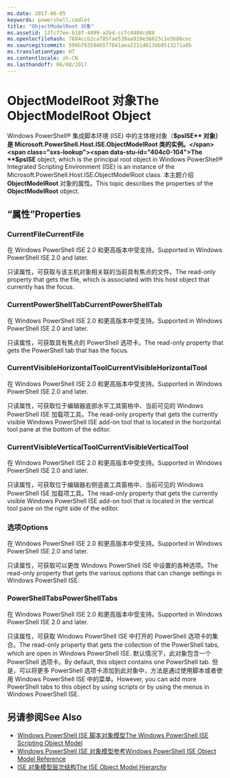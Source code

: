 ```yaml
---
ms.date: 2017-06-05
keywords: powershell,cmdlet
title: "ObjectModelRoot 对象"
ms.assetid: 13fcf7ee-b18f-4499-a2b4-ccfc4484cd88
ms.openlocfilehash: 7684ccb2ca785fae539aa919e36823c1e5b86cec
ms.sourcegitcommit: 598b7835046577841aea2211d613bb8513271a8b
ms.translationtype: HT
ms.contentlocale: zh-CN
ms.lasthandoff: 06/08/2017
---
```

# <a name="the-objectmodelroot-object"></a><span data-ttu-id="404c0-103">ObjectModelRoot 对象</span><span class="sxs-lookup"><span data-stu-id="404c0-103">The ObjectModelRoot Object</span></span>
  <span data-ttu-id="404c0-104">Windows PowerShell® 集成脚本环境 (ISE) 中的主体根对象（**$psISE** 对象）是 Microsoft.PowerShell.Host.ISE.ObjectModelRoot 类的实例。</span><span class="sxs-lookup"><span data-stu-id="404c0-104">The **$psISE** object, which is the principal root object in Windows PowerShell® Integrated Scripting Environment (ISE) is an instance of the Microsoft.PowerShell.Host.ISE.ObjectModelRoot class.</span></span> <span data-ttu-id="404c0-105">本主题介绍 **ObjectModelRoot** 对象的属性。</span><span class="sxs-lookup"><span data-stu-id="404c0-105">This topic describes the properties of the **ObjectModelRoot** object.</span></span>

## <a name="properties"></a><span data-ttu-id="404c0-106">“属性”</span><span class="sxs-lookup"><span data-stu-id="404c0-106">Properties</span></span>

### <a name="currentfile"></a><span data-ttu-id="404c0-107">CurrentFile</span><span class="sxs-lookup"><span data-stu-id="404c0-107">CurrentFile</span></span>
  <span data-ttu-id="404c0-108">在 Windows PowerShell ISE 2.0 和更高版本中受支持。</span><span class="sxs-lookup"><span data-stu-id="404c0-108">Supported in Windows PowerShell ISE 2.0 and later.</span></span> 

 <span data-ttu-id="404c0-109">只读属性，可获取与该主机对象相关联的当前具有焦点的文件。</span><span class="sxs-lookup"><span data-stu-id="404c0-109">The read-only property that gets the file, which is associated with this host object that currently has the focus.</span></span>

### <a name="currentpowershelltab"></a><span data-ttu-id="404c0-110">CurrentPowerShellTab</span><span class="sxs-lookup"><span data-stu-id="404c0-110">CurrentPowerShellTab</span></span>
  <span data-ttu-id="404c0-111">在 Windows PowerShell ISE 2.0 和更高版本中受支持。</span><span class="sxs-lookup"><span data-stu-id="404c0-111">Supported in Windows PowerShell ISE 2.0 and later.</span></span> 

 <span data-ttu-id="404c0-112">只读属性，可获取具有焦点的 PowerShell 选项卡。</span><span class="sxs-lookup"><span data-stu-id="404c0-112">The read-only property that gets the PowerShell tab that has the focus.</span></span>

### <a name="currentvisiblehorizontaltool"></a><span data-ttu-id="404c0-113">CurrentVisibleHorizontalTool</span><span class="sxs-lookup"><span data-stu-id="404c0-113">CurrentVisibleHorizontalTool</span></span>
  <span data-ttu-id="404c0-114">在 Windows PowerShell ISE 2.0 和更高版本中受支持。</span><span class="sxs-lookup"><span data-stu-id="404c0-114">Supported in Windows PowerShell ISE 2.0 and later.</span></span> 

 <span data-ttu-id="404c0-115">只读属性，可获取位于编辑器底部水平工具窗格中、当前可见的 Windows PowerShell ISE 加载项工具。</span><span class="sxs-lookup"><span data-stu-id="404c0-115">The read-only property that gets the currently visible Windows PowerShell ISE add-on tool that is located in the horizontal tool pane at the bottom of the editor.</span></span>

### <a name="currentvisibleverticaltool"></a><span data-ttu-id="404c0-116">CurrentVisibleVerticalTool</span><span class="sxs-lookup"><span data-stu-id="404c0-116">CurrentVisibleVerticalTool</span></span>
  <span data-ttu-id="404c0-117">在 Windows PowerShell ISE 2.0 和更高版本中受支持。</span><span class="sxs-lookup"><span data-stu-id="404c0-117">Supported in Windows PowerShell ISE 2.0 and later.</span></span> 

 <span data-ttu-id="404c0-118">只读属性，可获取位于编辑器右侧竖直工具窗格中、当前可见的 Windows PowerShell ISE 加载项工具。</span><span class="sxs-lookup"><span data-stu-id="404c0-118">The read-only property that gets the currently visible Windows PowerShell ISE add-on tool that is located in the vertical tool pane on the right side of the editor.</span></span>

### <a name="options"></a><span data-ttu-id="404c0-119">选项</span><span class="sxs-lookup"><span data-stu-id="404c0-119">Options</span></span>
  <span data-ttu-id="404c0-120">在 Windows PowerShell ISE 2.0 和更高版本中受支持。</span><span class="sxs-lookup"><span data-stu-id="404c0-120">Supported in Windows PowerShell ISE 2.0 and later.</span></span> 

 <span data-ttu-id="404c0-121">只读属性，可获取可以更改 Windows PowerShell ISE 中设置的各种选项。</span><span class="sxs-lookup"><span data-stu-id="404c0-121">The read-only property that gets the various options that can change settings in Windows PowerShell ISE.</span></span>

### <a name="powershelltabs"></a><span data-ttu-id="404c0-122">PowerShellTabs</span><span class="sxs-lookup"><span data-stu-id="404c0-122">PowerShellTabs</span></span>
  <span data-ttu-id="404c0-123">在 Windows PowerShell ISE 2.0 和更高版本中受支持。</span><span class="sxs-lookup"><span data-stu-id="404c0-123">Supported in Windows PowerShell ISE 2.0 and later.</span></span> 

 <span data-ttu-id="404c0-124">只读属性，可获取 Windows PowerShell ISE 中打开的 PowerShell 选项卡的集合。</span><span class="sxs-lookup"><span data-stu-id="404c0-124">The read-only property that gets the collection of the PowerShell tabs, which are open in Windows PowerShell ISE.</span></span> <span data-ttu-id="404c0-125">默认情况下，此对象包含一个 PowerShell 选项卡。</span><span class="sxs-lookup"><span data-stu-id="404c0-125">By default, this object contains one PowerShell tab.</span></span> <span data-ttu-id="404c0-126">但是，可以将更多 PowerShell 选项卡添加到此对象中，方法是通过使用脚本或者使用 Windows PowerShell ISE 中的菜单。</span><span class="sxs-lookup"><span data-stu-id="404c0-126">However, you can add more PowerShell tabs to this object by using scripts or by using the menus in Windows PowerShell ISE.</span></span>

## <a name="see-also"></a><span data-ttu-id="404c0-127">另请参阅</span><span class="sxs-lookup"><span data-stu-id="404c0-127">See Also</span></span>
- [<span data-ttu-id="404c0-128">Windows PowerShell ISE 脚本对象模型</span><span class="sxs-lookup"><span data-stu-id="404c0-128">The Windows PowerShell ISE Scripting Object Model</span></span>](The-Windows-PowerShell-ISE-Scripting-Object-Model.md) 
- [<span data-ttu-id="404c0-129">Windows PowerShell ISE 对象模型参考</span><span class="sxs-lookup"><span data-stu-id="404c0-129">Windows PowerShell ISE Object Model Reference</span></span>](Windows-PowerShell-ISE-Object-Model-Reference.md) 
- [<span data-ttu-id="404c0-130">ISE 对象模型层次结构</span><span class="sxs-lookup"><span data-stu-id="404c0-130">The ISE Object Model Hierarchy</span></span>](The-ISE-Object-Model-Hierarchy.md)

  
